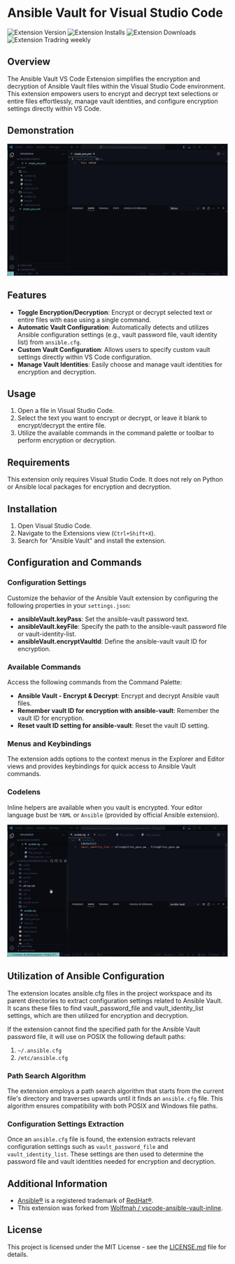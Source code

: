 # Ansible Vault for Visual Studio Code

![Extension Version](https://vsmarketplacebadges.dev/version-short/ipierre1.ansible-vault-vscode.png) ![Extension Installs](https://vsmarketplacebadges.dev/installs-short/ipierre1.ansible-vault-vscode.png) ![Extension Downloads](https://vsmarketplacebadges.dev/downloads/ipierre1.ansible-vault-vscode.png) ![Extension Tradring weekly](https://vsmarketplacebadges.dev/trending-weekly/ipierre1.ansible-vault-vscode.png)

## Overview

The Ansible Vault VS Code Extension simplifies the encryption and decryption of Ansible Vault files within the Visual Studio Code environment. This extension empowers users to encrypt and decrypt text selections or entire files effortlessly, manage vault identities, and configure encryption settings directly within VS Code.

## Demonstration

![Demonstration all features](.github/assets/features.gif)

## Features

- **Toggle Encryption/Decryption**: Encrypt or decrypt selected text or entire files with ease using a single command.
- **Automatic Vault Configuration**: Automatically detects and utilizes Ansible configuration settings (e.g., vault password file, vault identity list) from `ansible.cfg`.
- **Custom Vault Configuration**: Allows users to specify custom vault settings directly within VS Code configuration.
- **Manage Vault Identities**: Easily choose and manage vault identities for encryption and decryption.

## Usage

1. Open a file in Visual Studio Code.
2. Select the text you want to encrypt or decrypt, or leave it blank to encrypt/decrypt the entire file.
3. Utilize the available commands in the command palette or toolbar to perform encryption or decryption.

## Requirements

This extension only requires Visual Studio Code. It does not rely on Python or Ansible local packages for encryption and decryption.

## Installation

1. Open Visual Studio Code.
2. Navigate to the Extensions view (`Ctrl+Shift+X`).
3. Search for "Ansible Vault" and install the extension.

## Configuration and Commands

### Configuration Settings

Customize the behavior of the Ansible Vault extension by configuring the following properties in your `settings.json`:

- **ansibleVault.keyPass**: Set the ansible-vault password text.
- **ansibleVault.keyFile**: Specify the path to the ansible-vault password file or vault-identity-list.
- **ansibleVault.encryptVaultId**: Define the ansible-vault vault ID for encryption.

### Available Commands

Access the following commands from the Command Palette:

- **Ansible Vault - Encrypt & Decrypt**: Encrypt and decrypt Ansible vault files.
- **Remember vault ID for encryption with ansible-vault**: Remember the vault ID for encryption.
- **Reset vault ID setting for ansible-vault**: Reset the vault ID setting.

### Menus and Keybindings

The extension adds options to the context menus in the Explorer and Editor views and provides keybindings for quick access to Ansible Vault commands.

### Codelens

Inline helpers are available when you vault is encrypted. Your editor language bust be `YAML` or `Ansible` (provided by official Ansible extension).

![Demonstration of codelens](.github/assets/codelens.gif)

## Utilization of Ansible Configuration

The extension locates ansible.cfg files in the project workspace and its parent directories to extract configuration settings related to Ansible Vault. It scans these files to find vault_password_file and vault_identity_list settings, which are then utilized for encryption and decryption.

If the extension cannot find the specified path for the Ansible Vault password file, it will use on POSIX the following default paths:

1. `~/.ansible.cfg`
2. `/etc/ansible.cfg`

### Path Search Algorithm

The extension employs a path search algorithm that starts from the current file's directory and traverses upwards until it finds an `ansible.cfg` file. This algorithm ensures compatibility with both POSIX and Windows file paths.

### Configuration Settings Extraction

Once an `ansible.cfg` file is found, the extension extracts relevant configuration settings such as `vault_password_file` and `vault_identity_list`. These settings are then used to determine the password file and vault identities needed for encryption and decryption.

## Additional Information

- [Ansible®](https://docs.ansible.com/ansible/latest/dev_guide/style_guide/trademarks.html) is a registered trademark of [RedHat®](https://www.redhat.com/en).
- This extension was forked from [Wolfmah / vscode-ansible-vault-inline](https://gitlab.com/wolfmah/vscode-ansible-vault-inline).

## License

This project is licensed under the MIT License - see the [LICENSE.md](https://gitlab.com/wolfmah/vscode-ansible-vault/-/blob/HEAD/LICENSE.md) file for details.
